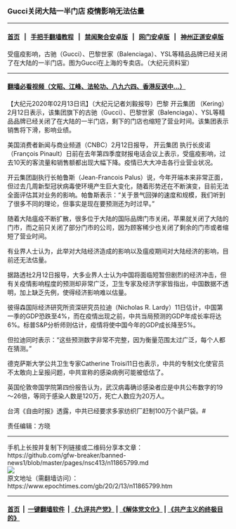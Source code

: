 ### Gucci关闭大陆一半门店 疫情影响无法估量
------------------------

#### [首页](https://github.com/gfw-breaker/banned-news1/blob/master/README.md) &nbsp;&nbsp;|&nbsp;&nbsp; [手把手翻墙教程](https://github.com/gfw-breaker/guides/wiki) &nbsp;&nbsp;|&nbsp;&nbsp; [禁闻聚合安卓版](https://github.com/gfw-breaker/bn-android) &nbsp;&nbsp;|&nbsp;&nbsp; [网门安卓版](https://github.com/oGate2/oGate) &nbsp;&nbsp;|&nbsp;&nbsp; [神州正道安卓版](https://github.com/SzzdOgate/update) 



<div><img alt="" class="aligncenter wp-post-image" src="https://i.epochtimes.com/assets/uploads/2015/11/1511201118092382-600x400.jpg"/>
<div class="red16 caption">
 受瘟疫影响，古驰（Gucci）、巴黎世家（Balenciaga）、YSL等精品品牌已经关闭了在大陆的一半门店。图为Gucci在上海的专卖店。（大纪元资料室）
</div>
</div><hr/>

#### [翻墙必看视频（文昭、江峰、法轮功、八九六四、香港反送中...）](http://167.172.214.107/home.html)

<div><p>
 【大纪元2020年02月13日讯】（大纪元记者刘毅报导）巴黎
 <ok href="https://www.epochtimes.com/gb/tag/%E5%BC%80%E4%BA%91%E9%9B%86%E5%9B%A2.html">
  开云集团
 </ok>
 （Kering）2月12日表示，该集团旗下的古驰（Gucci）、巴黎世家（Balenciaga）、YSL等精品品牌已经关闭了在大陆的一半门店，剩下的门店也缩短了营业时间。该集团表示销售将下滑，影响业绩。
</p>
<p>
 美国消费者新闻与商业频道（CNBC）2月12日报导，
 <ok href="https://www.epochtimes.com/gb/tag/%E5%BC%80%E4%BA%91%E9%9B%86%E5%9B%A2.html">
  开云集团
 </ok>
 执行长皮诺（François Pinault）日前在去年第四季度财报电话会议上表示，受瘟疫影响，过去10天的客流量和销售额都出现大幅下降。疫情已大大冲击各行业营业状况。
</p>
<p>
 开云集团副执行长帕鲁斯（Jean-Francois Palus）说，今年开端本来非常正面，但过去几周新型冠状病毒使环境产生巨大变化，随着形势还在不断演变，目前无法全面评估其对业务的影响。帕鲁斯表示：“关于景气回弹的速度和规模，我们听到了很多不同的理论，但事实是现在要预测还为时过早。”
</p>
<p>
 随着大陆瘟疫不断扩散，很多位于大陆的国际品牌门市关闭，苹果就关闭了大陆的门市，而之前只关闭了部分门市的公司，因为顾客稀少也关闭了剩余的门市或者缩短了营业时间。
</p>
<p>
 有业界人士认为，此举对大陆经济造成的影响以及瘟疫期间对大陆经济的影响，目前还无法估量。
</p>
<p>
 据路透社2月12日报导，大多业界人士认为中国将面临短暂但剧烈的经济冲击，但有关疫情影响程度的预测却非常广泛，卫生专家及经济学家皆指出，中国数据不透明，加上缺乏先例，使得经济影响难以估量。
</p>
<p>
 彼得森国际经济研究所资深研究员拉迪（Nicholas R. Lardy）11日估计，中国第一季的GDP恐跌至4%，而在疫情出现之前，中共当局预测的GDP年成长率将达6%。标普S&amp;P分析师则估计，疫情将使中国今年的GDP成长降至5%。
</p>
<p>
 但拉迪同时表示：“这些预测数字非常不完整，因为衡量范围太过广泛，每个人都在猜测。”
</p>
<p>
 德克萨斯大学公共卫生专家Catherine Troisi11日也表示，中共的专制文化使官员不太敢向上呈报问题，中共宣称的感染病例可能被低估了。
</p>
<p>
 英国伦敦帝国学院第四份报告认为，武汉病毒确诊感染者应是中共公布数字的19～26倍，等同于感染人数是120万，死亡人数应为20万人。
</p>
<p>
 台湾《自由时报》透露，中共已经要求多家纺织厂赶制100万个装尸袋。#
</p>
<p>
 责任编辑：方晓
</p>
</div>
<hr/>
手机上长按并复制下列链接或二维码分享本文章：<br/>
https://github.com/gfw-breaker/banned-news1/blob/master/pages/nsc413/n11865799.md <br/>
<a href='https://github.com/gfw-breaker/banned-news1/blob/master/pages/nsc413/n11865799.md'><img src='https://github.com/gfw-breaker/banned-news1/blob/master/pages/nsc413/n11865799.md.png'/></a> <br/>
原文地址（需翻墙访问）：https://www.epochtimes.com/gb/20/2/13/n11865799.htm


------------------------
#### [首页](https://github.com/gfw-breaker/banned-news1/blob/master/README.md) &nbsp;|&nbsp; [一键翻墙软件](https://github.com/gfw-breaker/nogfw/blob/master/README.md) &nbsp;| [《九评共产党》](https://github.com/gfw-breaker/9ping.md/blob/master/README.md#九评之一评共产党是什么) | [《解体党文化》](https://github.com/gfw-breaker/jtdwh.md/blob/master/README.md) | [《共产主义的终极目的》](https://github.com/gfw-breaker/gczydzjmd.md/blob/master/README.md)


<img src='http://gfw-breaker.win/banned-news/pages/nsc413/n11865799.md' width='0px' height='0px'/>